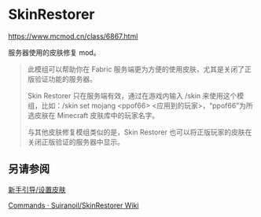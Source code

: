 # SkinRestorer
https://www.mcmod.cn/class/6867.html

服务器使用的皮肤修复 mod。

> 此模组可以帮助你在 Fabric 服务端更为方便的使用皮肤，尤其是关闭了正版验证功能的服务器。
>
> Skin Restorer 只在服务端有效，通过在游戏内输入 /skin 来使用这个模组，比如：/skin set mojang \<ppof66\> \<应用到的玩家\>，“ppof66”为所选皮肤在 Minecraft 皮肤库中的玩家名字。
>
> 与其他皮肤修复模组类似的是，Skin Restorer 也可以将正版玩家的皮肤在关闭正版验证的服务器中显示。

## 另请参阅

[新手引导/设置皮肤](/guide/skin)

[Commands · Suiranoil/SkinRestorer Wiki](https://github.com/Suiranoil/SkinRestorer/wiki/Commands)
